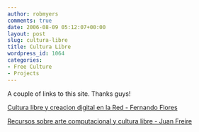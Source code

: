 ```yaml
---
author: robmyers
comments: true
date: 2006-08-09 05:12:07+00:00
layout: post
slug: cultura-libre
title: Cultura Libre
wordpress_id: 1064
categories:
- Free Culture
- Projects
---
```


A couple of links to this site. Thanks guys!  
  
[Cultura libre y creacion digital en la Red - Fernando Flores](http://www.fernandoflores.cl/node/1546) [](http://nomada.blogs.com/jfreire/2006/08/recursos_sobre_.html)  
  
[ ](http://nomada.blogs.com/jfreire/2006/08/recursos_sobre_.html)[Recursos sobre arte computacional y cultura libre - Juan Freire](http://nomada.blogs.com/jfreire/2006/08/recursos_sobre_.html)  


